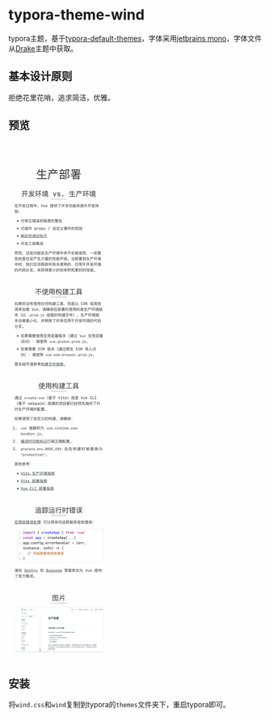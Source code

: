 # typora-theme-wind

typora主题，基于[typora-default-themes](https://github.com/typora/typora-default-themes)，字体采用[jetbrains mono](https://www.jetbrains.com/lp/mono/)，字体文件从[Drake](https://github.com/liangjingkanji/DrakeTyporaTheme)主题中获取。

## 基本设计原则

拒绝花里花哨，追求简洁，优雅。

## 预览

![MD主题演示.png](images/MD主题演示.png)

## 安装

将`wind.css`和`wind`复制到typora的`themes`文件夹下，重启typora即可。
